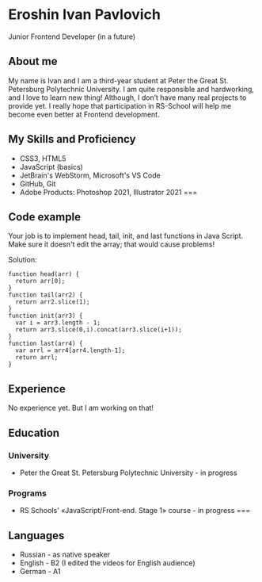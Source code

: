 # Eroshin Ivan Pavlovich
Junior Frontend Developer (in a future)

## About me
My name is Ivan and I am a third-year student at  Peter the Great St. Petersburg Polytechnic University. I am quite responsible and hardworking, and I love to learn new thing! Although, I don’t have many real projects to provide yet. I really hope that participation in RS-School will help me become even better at Frontend development.

## My Skills and Proficiency
* CSS3, HTML5
* JavaScript (basics)
* JetBrain's WebStorm, Microsoft's VS Code
* GitHub, Git
* Adobe Products: Photoshop 2021, Illustrator 2021
===
## Code example
Your job is to implement head, tail, init, and last functions in Java Script. Make sure it doesn't edit the array; that would cause problems!

Solution:

```
function head(arr) {
  return arr[0];
}
function tail(arr2) {
  return arr2.slice(1);
}
function init(arr3) {
  var i = arr3.length - 1;
  return arr3.slice(0,i).concat(arr3.slice(i+1));
}
function last(arr4) {
  var arrl = arr4[arr4.length-1];
  return arrl;
}
```

## Experience
No experience yet. But I am working on that!

## Education
### University
* Peter the Great St. Petersburg Polytechnic University - in progress
### Programs
* RS Schools' «JavaScript/Front-end. Stage 1» course - in progress
===
## Languages
* Russian - as native speaker
* English - B2 (I edited the videos for English audience)
* German - A1
